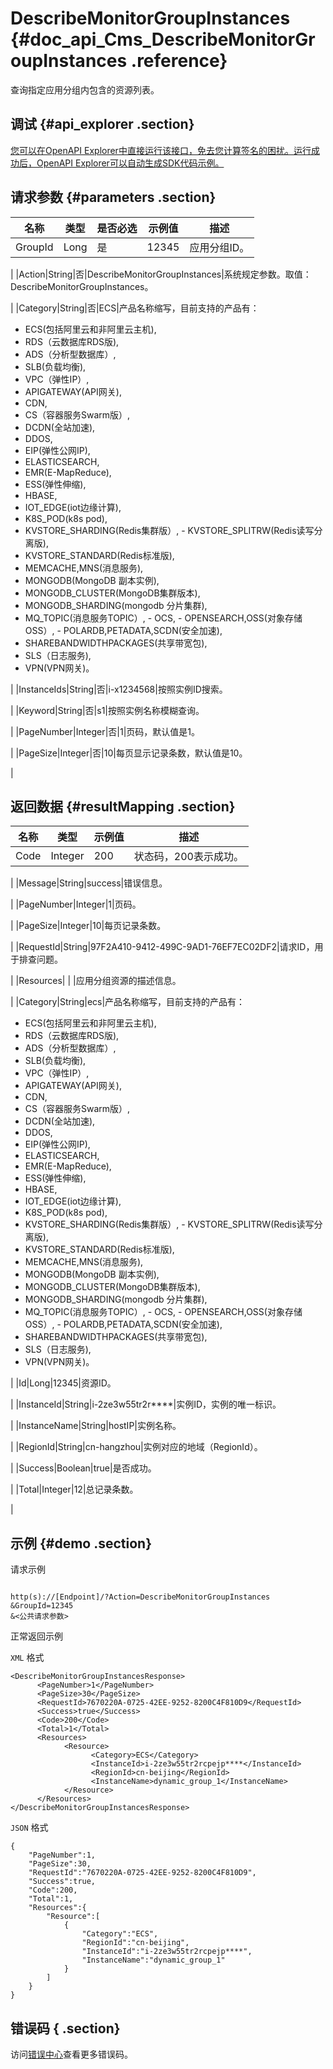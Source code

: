 # DescribeMonitorGroupInstances {#doc_api_Cms_DescribeMonitorGroupInstances .reference}

查询指定应用分组内包含的资源列表。

## 调试 {#api_explorer .section}

[您可以在OpenAPI Explorer中直接运行该接口，免去您计算签名的困扰。运行成功后，OpenAPI Explorer可以自动生成SDK代码示例。](https://api.aliyun.com/#product=Cms&api=DescribeMonitorGroupInstances&type=RPC&version=2019-01-01)

## 请求参数 {#parameters .section}

|名称|类型|是否必选|示例值|描述|
|--|--|----|---|--|
|GroupId|Long|是|12345|应用分组ID。

 |
|Action|String|否|DescribeMonitorGroupInstances|系统规定参数。取值：DescribeMonitorGroupInstances。

 |
|Category|String|否|ECS|产品名称缩写，目前支持的产品有：

 -   ECS\(包括阿里云和非阿里云主机\),
-   RDS（云数据库RDS版\),
-   ADS（分析型数据库）,
-   SLB\(负载均衡\),
-   VPC（弹性IP）,
-   APIGATEWAY\(API网关\),
-   CDN,
-   CS（容器服务Swarm版）,
-   DCDN\(全站加速\),
-   DDOS,
-   EIP\(弹性公网IP\),
-   ELASTICSEARCH,
-   EMR\(E-MapReduce\),
-   ESS\(弹性伸缩\),
-   HBASE,
-   IOT\_EDGE\(iot边缘计算\),
-   K8S\_POD\(k8s pod\),
-   KVSTORE\_SHARDING\(Redis集群版）, - KVSTORE\_SPLITRW\(Redis读写分离版\),
-   KVSTORE\_STANDARD\(Redis标准版\),
-   MEMCACHE,MNS\(消息服务\),
-   MONGODB\(MongoDB 副本实例\),
-   MONGODB\_CLUSTER\(MongoDB集群版本\),
-   MONGODB\_SHARDING\(mongodb 分片集群\),
-   MQ\_TOPIC\(消息服务TOPIC）, - OCS, - OPENSEARCH,OSS\(对象存储OSS）, - POLARDB,PETADATA,SCDN\(安全加速\),
-   SHAREBANDWIDTHPACKAGES\(共享带宽包\),
-   SLS（日志服务\),
-   VPN\(VPN网关\)。

 |
|InstanceIds|String|否|i-x1234568|按照实例ID搜索。

 |
|Keyword|String|否|s1|按照实例名称模糊查询。

 |
|PageNumber|Integer|否|1|页码，默认值是1。

 |
|PageSize|Integer|否|10|每页显示记录条数，默认值是10。

 |

## 返回数据 {#resultMapping .section}

|名称|类型|示例值|描述|
|--|--|---|--|
|Code|Integer|200|状态码，200表示成功。

 |
|Message|String|success|错误信息。

 |
|PageNumber|Integer|1|页码。

 |
|PageSize|Integer|10|每页记录条数。

 |
|RequestId|String|97F2A410-9412-499C-9AD1-76EF7EC02DF2|请求ID，用于排查问题。

 |
|Resources| | |应用分组资源的描述信息。

 |
|Category|String|ecs|产品名称缩写，目前支持的产品有：

 -   ECS\(包括阿里云和非阿里云主机\),
-   RDS（云数据库RDS版\),
-   ADS（分析型数据库）,
-   SLB\(负载均衡\),
-   VPC（弹性IP）,
-   APIGATEWAY\(API网关\),
-   CDN,
-   CS（容器服务Swarm版）,
-   DCDN\(全站加速\),
-   DDOS,
-   EIP\(弹性公网IP\),
-   ELASTICSEARCH,
-   EMR\(E-MapReduce\),
-   ESS\(弹性伸缩\),
-   HBASE,
-   IOT\_EDGE\(iot边缘计算\),
-   K8S\_POD\(k8s pod\),
-   KVSTORE\_SHARDING\(Redis集群版）, - KVSTORE\_SPLITRW\(Redis读写分离版\),
-   KVSTORE\_STANDARD\(Redis标准版\),
-   MEMCACHE,MNS\(消息服务\),
-   MONGODB\(MongoDB 副本实例\),
-   MONGODB\_CLUSTER\(MongoDB集群版本\),
-   MONGODB\_SHARDING\(mongodb 分片集群\),
-   MQ\_TOPIC\(消息服务TOPIC）, - OCS, - OPENSEARCH,OSS\(对象存储OSS）, - POLARDB,PETADATA,SCDN\(安全加速\),
-   SHAREBANDWIDTHPACKAGES\(共享带宽包\),
-   SLS（日志服务\),
-   VPN\(VPN网关\)。

 |
|Id|Long|12345|资源ID。

 |
|InstanceId|String|i-2ze3w55tr2r\*\*\*\*|实例ID，实例的唯一标识。

 |
|InstanceName|String|hostIP|实例名称。

 |
|RegionId|String|cn-hangzhou|实例对应的地域（RegionId）。

 |
|Success|Boolean|true|是否成功。

 |
|Total|Integer|12|总记录条数。

 |

## 示例 {#demo .section}

请求示例

``` {#request_demo}

http(s)://[Endpoint]/?Action=DescribeMonitorGroupInstances
&GroupId=12345
&<公共请求参数>

```

正常返回示例

`XML` 格式

``` {#xml_return_success_demo}
<DescribeMonitorGroupInstancesResponse>
      <PageNumber>1</PageNumber>
      <PageSize>30</PageSize>
      <RequestId>7670220A-0725-42EE-9252-8200C4F810D9</RequestId>
      <Success>true</Success>
      <Code>200</Code>
      <Total>1</Total>
      <Resources>
            <Resource>
                  <Category>ECS</Category>
                  <InstanceId>i-2ze3w55tr2rcpejp****</InstanceId>
                  <RegionId>cn-beijing</RegionId>
                  <InstanceName>dynamic_group_1</InstanceName>
            </Resource>
      </Resources>
</DescribeMonitorGroupInstancesResponse>
```

`JSON` 格式

``` {#json_return_success_demo}
{
	"PageNumber":1,
	"PageSize":30,
	"RequestId":"7670220A-0725-42EE-9252-8200C4F810D9",
	"Success":true,
	"Code":200,
	"Total":1,
	"Resources":{
		"Resource":[
			{
				"Category":"ECS",
				"RegionId":"cn-beijing",
				"InstanceId":"i-2ze3w55tr2rcpejp****",
				"InstanceName":"dynamic_group_1"
			}
		]
	}
}
```

## 错误码 { .section}

访问[错误中心](https://error-center.aliyun.com/status/product/Cms)查看更多错误码。

